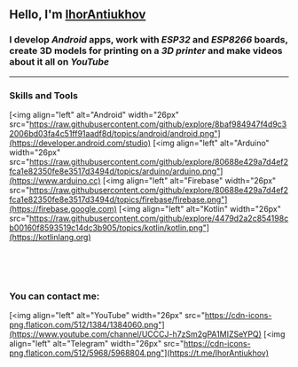 ## Hello, I'm [IhorAntiukhov](https://www.youtube.com/channel/UCCCJ-h7zSm2gPA1MIZSeYPQ)

### I develop *Android* apps, work with *ESP32* and *ESP8266* boards, create 3D models for printing on a *3D printer* and make videos about it all on *YouTube*

---

### Skills and Tools

[<img align="left" alt="Android" width="26px" src="https://raw.githubusercontent.com/github/explore/8baf984947f4d9c32006bd03fa4c51ff91aadf8d/topics/android/android.png"](https://developer.android.com/studio)
[<img align="left" alt="Arduino" width="26px" src="https://raw.githubusercontent.com/github/explore/80688e429a7d4ef2fca1e82350fe8e3517d3494d/topics/arduino/arduino.png"](https://www.arduino.cc)
[<img align="left" alt="Firebase" width="26px" src="https://raw.githubusercontent.com/github/explore/80688e429a7d4ef2fca1e82350fe8e3517d3494d/topics/firebase/firebase.png"](https://firebase.google.com)
[<img align="left" alt="Kotlin" width="26px" src="https://raw.githubusercontent.com/github/explore/4479d2a2c854198cb00160f8593519c14dc3b905/topics/kotlin/kotlin.png"](https://kotlinlang.org)

</br>
</br>
</br>

### You can contact me:

[<img align="left" alt="YouTube" width="26px" src="https://cdn-icons-png.flaticon.com/512/1384/1384060.png"](https://www.youtube.com/channel/UCCCJ-h7zSm2gPA1MIZSeYPQ)
[<img align="left" alt="Telegram" width="26px" src="https://cdn-icons-png.flaticon.com/512/5968/5968804.png"](https://t.me/IhorAntiukhov)
